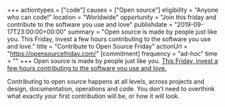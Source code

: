 +++
actiontypes = ["code"]
causes = ["Open source"]
eligibility = "Anyone who can code!"
location = "Worldwide"
opportunity = "Join this friday and contribute to the software you use and love"
publishdate = "2019-09-17T23:00:00+00:00"
summary = "Open source is made by people just like you. This Friday, invest a few hours contributing to the software you use and love."
title = "Contribute to Open Source Friday"
actionUrl = "https://opensourcefriday.com/"
[commitment]
frequency = "ad-hoc"
time = ""
+++
Open source is made by people just like you. [This Friday, invest a few hours contributing to the software you use and love.](https://opensourcefriday.com)

Contributing to open source happens at all levels, across projects and design, documentation, operations and code. You don’t need to overthink what exactly your first contribution will be, or how it will look.